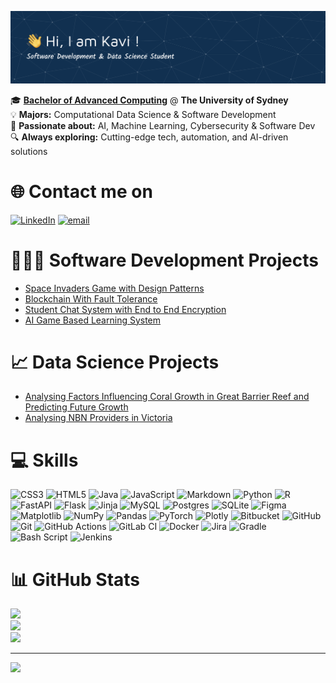 ![Header](./banner-image.png)

🎓 **[Bachelor of Advanced Computing](https://www.sydney.edu.au/courses/courses/uc/bachelor-of-advanced-computing.html)** @ **The University of Sydney**  
💡 **Majors:** Computational Data Science & Software Development  
🚀 **Passionate about:** AI, Machine Learning, Cybersecurity & Software Dev  
🔍 **Always exploring:** Cutting-edge tech, automation, and AI-driven solutions  

# 🌐 Contact me on
[![LinkedIn](https://img.shields.io/badge/LinkedIn-%230077B5.svg?logo=linkedin&logoColor=white)](https://linkedin.com/in/kaviazhagan-selvendran) [![email](https://img.shields.io/badge/Email-D14836?logo=gmail&logoColor=white)](mailto:kavianbu155@gmail.com) 

# 🧑🏻‍💻 Software Development Projects
- [Space Invaders Game with Design Patterns](https://github.com/Kaviazhagan-Selvendran/Space_Invaders_Game_with_Design_Patterns)
- [Blockchain With Fault Tolerance](https://github.com/Kaviazhagan-Selvendran/Blockchain_With_Fault_Tolerance)
- [Student Chat System with End to End Encryption](https://github.com/Kaviazhagan-Selvendran/Student_Chat_System_with_End_to_End_Encryption)
- [AI Game Based Learning System](https://github.com/Kaviazhagan-Selvendran/AI_Game_Based_Learning_System)

# 📈 Data Science Projects
- [Analysing Factors Influencing Coral Growth in Great Barrier Reef and Predicting Future Growth](https://github.com/Kaviazhagan-Selvendran/Analysing_Factors_Influencing_Coral_Growth_in_Great_Barrier_Reef_and_Predicting_Future_Growth)
- [Analysing NBN Providers in Victoria](https://github.com/Kaviazhagan-Selvendran/Analysing_NBN_Providers_in_Victoria)
# 💻 Skills
![CSS3](https://img.shields.io/badge/css3-%231572B6.svg?style=for-the-badge&logo=css3&logoColor=white) ![HTML5](https://img.shields.io/badge/html5-%23E34F26.svg?style=for-the-badge&logo=html5&logoColor=white) ![Java](https://img.shields.io/badge/java-%23ED8B00.svg?style=for-the-badge&logo=openjdk&logoColor=white) ![JavaScript](https://img.shields.io/badge/javascript-%23323330.svg?style=for-the-badge&logo=javascript&logoColor=%23F7DF1E) ![Markdown](https://img.shields.io/badge/markdown-%23000000.svg?style=for-the-badge&logo=markdown&logoColor=white) ![Python](https://img.shields.io/badge/python-3670A0?style=for-the-badge&logo=python&logoColor=ffdd54) ![R](https://img.shields.io/badge/r-%23276DC3.svg?style=for-the-badge&logo=r&logoColor=white) ![FastAPI](https://img.shields.io/badge/FastAPI-005571?style=for-the-badge&logo=fastapi) ![Flask](https://img.shields.io/badge/flask-%23000.svg?style=for-the-badge&logo=flask&logoColor=white) ![Jinja](https://img.shields.io/badge/jinja-white.svg?style=for-the-badge&logo=jinja&logoColor=black) ![MySQL](https://img.shields.io/badge/mysql-4479A1.svg?style=for-the-badge&logo=mysql&logoColor=white) ![Postgres](https://img.shields.io/badge/postgres-%23316192.svg?style=for-the-badge&logo=postgresql&logoColor=white) ![SQLite](https://img.shields.io/badge/sqlite-%2307405e.svg?style=for-the-badge&logo=sqlite&logoColor=white) ![Figma](https://img.shields.io/badge/figma-%23F24E1E.svg?style=for-the-badge&logo=figma&logoColor=white) ![Matplotlib](https://img.shields.io/badge/Matplotlib-%23ffffff.svg?style=for-the-badge&logo=Matplotlib&logoColor=black) ![NumPy](https://img.shields.io/badge/numpy-%23013243.svg?style=for-the-badge&logo=numpy&logoColor=white) ![Pandas](https://img.shields.io/badge/pandas-%23150458.svg?style=for-the-badge&logo=pandas&logoColor=white) ![PyTorch](https://img.shields.io/badge/PyTorch-%23EE4C2C.svg?style=for-the-badge&logo=PyTorch&logoColor=white) ![Plotly](https://img.shields.io/badge/Plotly-%233F4F75.svg?style=for-the-badge&logo=plotly&logoColor=white) ![Bitbucket](https://img.shields.io/badge/bitbucket-%230047B3.svg?style=for-the-badge&logo=bitbucket&logoColor=white) ![GitHub](https://img.shields.io/badge/github-%23121011.svg?style=for-the-badge&logo=github&logoColor=white) ![Git](https://img.shields.io/badge/git-%23F05033.svg?style=for-the-badge&logo=git&logoColor=white) ![GitHub Actions](https://img.shields.io/badge/github%20actions-%232671E5.svg?style=for-the-badge&logo=githubactions&logoColor=white) ![GitLab CI](https://img.shields.io/badge/gitlab%20CI-%23181717.svg?style=for-the-badge&logo=gitlab&logoColor=white) ![Docker](https://img.shields.io/badge/docker-%230db7ed.svg?style=for-the-badge&logo=docker&logoColor=white) ![Jira](https://img.shields.io/badge/jira-%230A0FFF.svg?style=for-the-badge&logo=jira&logoColor=white) ![Gradle](https://img.shields.io/badge/Gradle-02303A.svg?style=for-the-badge&logo=Gradle&logoColor=white) ![Bash Script](https://img.shields.io/badge/bash_script-%23121011.svg?style=for-the-badge&logo=gnu-bash&logoColor=white) ![Jenkins](https://img.shields.io/badge/jenkins-%232C5263.svg?style=for-the-badge&logo=jenkins&logoColor=white)



# 📊 GitHub Stats
![](https://github-readme-stats.vercel.app/api?username=Kaviazhagan-Selvendran&theme=default&hide_border=true&include_all_commits=false&count_private=false)<br/>
![](https://nirzak-streak-stats.vercel.app/?user=Kaviazhagan-Selvendran&theme=default&hide_border=true)<br/>
![](https://github-readme-stats.vercel.app/api/top-langs/?username=Kaviazhagan-Selvendran&theme=default&hide_border=true&include_all_commits=false&count_private=false&layout=compact)

---
[![](https://visitcount.itsvg.in/api?id=Kaviazhagan-Selvendran&icon=0&color=0)](https://visitcount.itsvg.in)




<!-- Proudly created with GPRM ( https://gprm.itsvg.in ) -->
